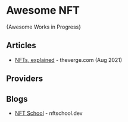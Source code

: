 # Awesome NFT
{Awesome Works in Progress}

## Articles
* [NFTs, explained](https://www.theverge.com/22310188/nft-explainer-what-is-blockchain-crypto-art-faq) - theverge.com (Aug 2021)


## Providers

## Blogs
* [NFT School](https://nftschool.dev/) - nftschool.dev
